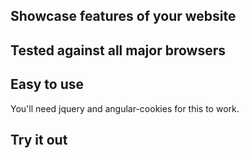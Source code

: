 ## Showcase features of your website

## Tested against all major browsers

## Easy to use

You'll need jquery and angular-cookies for this to work.

## Try it out
